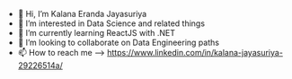- 👋 Hi, I’m Kalana Eranda Jayasuriya
- 👀 I’m interested in Data Science and related things
- 🌱 I’m currently learning ReactJS with .NET
- 💞️ I’m looking to collaborate on Data Engineering paths
- 📫 How to reach me --> https://www.linkedin.com/in/kalana-jayasuriya-29226514a/
